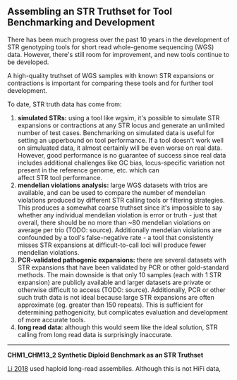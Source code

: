 ## Assembling an STR Truthset for Tool Benchmarking and Development 

There has been much progress over the past 10 years in the development of STR genotyping tools for short read whole-genome sequencing (WGS) data. 
However, there's still room for improvement, and new tools continue to be developed.

A high-quality truthset of WGS samples with known STR expansions or contractions is important for comparing these tools and for further tool development. 

To date, STR truth data has come from:

1. **simulated STRs:** using a tool like wgsim, it's possible to simulate STR expansions or contractions at any STR locus 
   and generate an unlimited number of test cases. Benchmarking on simulated data is useful for setting 
   an upperbound on tool performance. If a tool doesn't work well on simuluated data, it almost certainly 
   will be even worse on real data. However, good performance is no guarantee of success since real data includes additional 
   challenges like GC bias, locus-specific variation not present in the reference genome, etc. which can  
   affect STR tool performance. 
2. **mendelian violations analysis:** large WGS datasets with trios are available, and can be used to compare the number of 
   mendelian violations produced by different STR calling tools or filtering strategies. This produces a somewhat coarse 
   truthset since it's impossible to say whether any individual mendelian violation is error or truth - just that 
   overall, there should be no more than ~80 mendelian violations on average per trio (TODO: source). Additionally 
   mendelian violations are confounded by a tool's false-negative rate - a tool that consistently misses STR expansions at 
   difficult-to-call loci will produce fewer mendelian violations.
3. **PCR-validated pathogenic expansions:** there are several datasets with STR expansions that have been validated by PCR 
   or other gold-standard methods. The main downside is that only 10 samples (each with 1 STR expansion) are publicly available 
   and larger datasets are private or otherwise difficult to access (TODO: source). Additionally, PCR or other such truth data is 
   not ideal because large STR expansions are often approximate (eg. greater than 150 repeats). This is sufficient for determining 
   pathogenicity, but complicates evaluation and development of more accurate tools.   
4. **long read data:** although this would seem like the ideal solution, STR calling from long read data is surprisingly inaccurate.

----
**CHM1_CHM13_2 Synthetic Diploid Benchmark as an STR Truthset**

[Li 2018](https://www.ncbi.nlm.nih.gov/pmc/articles/PMC6341484/) used haploid long-read assemblies. Although this is not HiFi data, 





